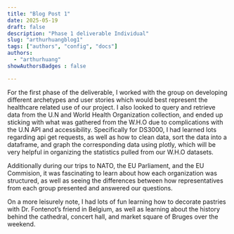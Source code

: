 ```yaml
---
title: "Blog Post 1"
date: 2025-05-19
draft: false
description: "Phase 1 deliverable Individual"
slug: "arthurhuangblog1" 
tags: ["authors", "config", "docs"]
authors:
  - "arthurhuang"
showAuthorsBadges : false

---
```


For the first phase of the deliverable, I worked with the group on developing different archetypes and user stories which would best represent the healthcare related use of our project. I also looked to query and retrieve data from the U.N and World Health Organization collection, and ended up sticking with what was gathered from the W.H.O due to complications with the U.N API and accessibility. Specifically for DS3000, I had learned lots regarding api get requests, as well as how to clean data, sort the data into a dataframe, and graph the corresponding data using plotly, which will be very helpful in organizing the statistics pulled from our W.H.O datasets.

Additionally during our trips to NATO, the EU Parliament, and the EU Commision, it was fascinating to learn about how each organization was structured, as well as seeing the differences between how representatives from each group presented and answered our questions. 

On a more leisurely note, I had lots of fun learning how to decorate pastries with Dr. Fontenot’s friend in Belgium, as well as learning about the history behind the cathedral, concert hall, and market square of Bruges over the weekend.

